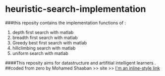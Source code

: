 # heuristic-search-implementation
###this reposity contains the implementation functions of :
1. depth first search with matlab
2. breadth first search with matlab
3. Greedy best first search with matlab
4. hillclimbing search with matlab
5. uniform search with matlab


####This reposity aims for datastructure and artifitial intelligent learners .
##coded from zero by Mohamed Shaaban >> site >> [I'm an inline-style link](alexgeni.github.io) 
